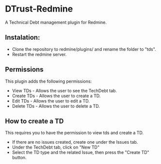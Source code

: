 # DTrust-Redmine
A Technical Debt management plugin for Redmine.

## Instalation:

- Clone the repository to redmine/plugins/ and rename the folder to "tds".
- Restart the redmine server.

## Permissions

This plugin adds the following permissions:

- View TDs      - Allows the user to see the TechDebt tab.
- Create TDs    - Allows the user to create a TD.
- Edit TDs      - Allows the user to edit a TD.
- Delete TDs    - Allows the user to delete a TD.

## How to create a TD

This requires you to have the permission to view tds and create a TD.

- If there are no issues created, create one under the Issues tab.
- Under the TechDebt tab, click on "New TD"
- Select the TD type and the related Issue, then press the "Create TD" button.


